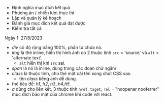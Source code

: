 - Định nghĩa mục đích kết quả
- Phương án / chiến lượt thực thi
- Lập và quản lý kế hoạch
- Đánh giá mục đích kết quả đạt được
- Kiểm tra tất cả

Ngày 1: 27/8/2023

- _div_ có độ rộng bằng 100%, phần tử chứa nó.
- _img_ là thẻ inline, hiễn thị hình ảnh có 2 thuộc tính `src` = 'source' và `alt` = 'alternate text'.
  - `alt` hiễn thị khi `src` sai.
- _span_ là nó là inline, dùng trong các đoạn chử ngắn/
- _class_ là thuộc tính, cho thẻ một cái tên xong chút CSS sao.
  - tên _class_ tiếng anh dễ dùng.
- thẻ tiêu để: _h1_, _h2_, _h3_, _h4_,_h5_.
- _a_ dùng cho liên kết, 3 thuộc tính `href`, `taget`, `rel` = "noopener nooferrer" mục đích bảo mật của chrome khi code với react.
